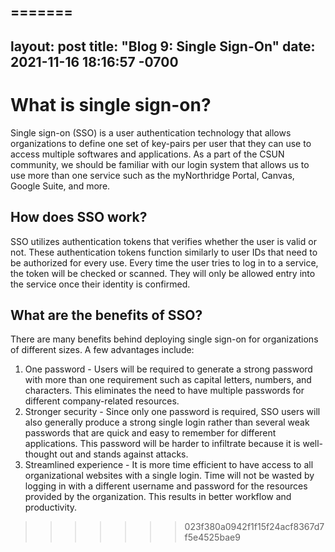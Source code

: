 
=======
---
layout: post
title:  "Blog 9: Single Sign-On"
date:   2021-11-16 18:16:57 -0700
---
# What is single sign-on? 
Single sign-on (SSO) is a user authentication technology that allows organizations to define one set of key-pairs per user that they can use to access multiple softwares and applications. As a part of the CSUN community, we should be familiar with our login system that allows us to use more than one service such as the myNorthridge Portal, Canvas, Google Suite, and more.  

## How does SSO work? 
SSO utilizes authentication tokens that verifies whether the user is valid or not. These authentication tokens function similarly to user IDs that need to be authorized for every use. Every time the user tries to log in to a service, the token will be checked or scanned. They will only be allowed entry into the service once their identity is confirmed.

## What are the benefits of SSO?
There are many benefits behind deploying single sign-on for organizations of different sizes. A few advantages include:
1. One password - Users will be required to generate a strong password with more than one requirement such as capital letters, numbers, and characters. This eliminates the need to have multiple passwords for different company-related resources. 
2. Stronger security - Since only one password is required, SSO users will also generally produce a strong single login rather than several weak passwords that are quick and easy to remember for different applications. This password will be harder to infiltrate because it is well-thought out and stands against attacks.
3. Streamlined experience - It is more time efficient to have access to all organizational websites with a single login. Time will not be wasted by logging in with a different username and password for the resources provided by the organization. This results in better workflow and productivity.

>>>>>>> 023f380a0942f1f15f24acf8367d7f5e4525bae9
